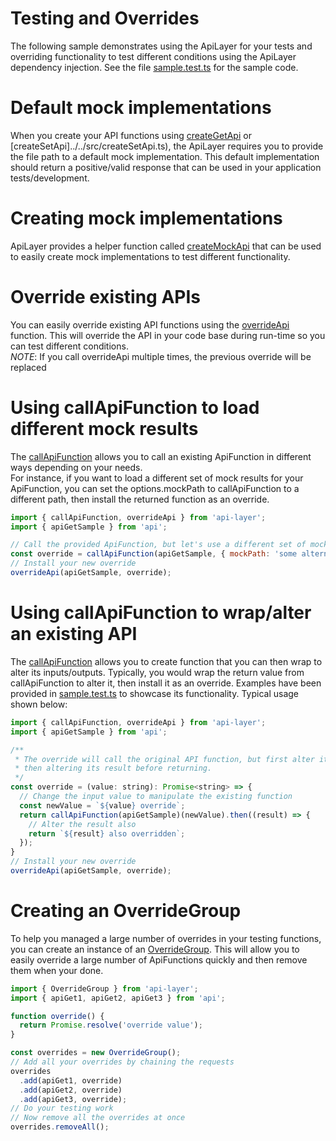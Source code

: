 # Testing and Overrides
The following sample demonstrates using the ApiLayer for your tests and overriding functionality to test different conditions using the ApiLayer dependency injection.  See the file [sample.test.ts](./sample.test.ts) for the sample code.

# Default mock implementations
When you create your API functions using [createGetApi](../../src/createGetApi.ts) or [createSetApi]../../src/createSetApi.ts), the ApiLayer requires you to provide the file path to a default mock implementation.  This default implementation should return a positive/valid response that can be used in your application tests/development.  

# Creating mock implementations
ApiLayer provides a helper function called [createMockApi](../../src/createMockApi.ts) that can be used to easily create mock implementations to test different functionality.  

# Override existing APIs
You can easily override existing API functions using the [overrideApi](../../src/overrideApi.ts) function. This will override the API in your code base during run-time so you can test different conditions.  
*NOTE*: If you call overrideApi multiple times, the previous override will be replaced

# Using callApiFunction to load different mock results
The [callApiFunction](../../src/callApiFunction.ts) allows you to call an existing ApiFunction in different ways depending on your needs.  
For instance, if you want to load a different set of mock results for your ApiFunction, you can set the options.mockPath to callApiFunction
to a different path, then install the returned function as an override.
```javascript
import { callApiFunction, overrideApi } from 'api-layer';
import { apiGetSample } from 'api';

// Call the provided ApiFunction, but let's use a different set of mock results for it
const override = callApiFunction(apiGetSample, { mockPath: 'some alternate path' });
// Install your new override
overrideApi(apiGetSample, override);
```

# Using callApiFunction to wrap/alter an existing API
The [callApiFunction](../../src/callApiFunction.ts) allows you to create function that you can then wrap to alter
its inputs/outputs.  Typically, you would wrap the return value from callApiFunction to alter it, then install it as an override.  Examples have been provided in [sample.test.ts](./sample.test.ts) to showcase its functionality.  Typical usage shown below:
```javascript
import { callApiFunction, overrideApi } from 'api-layer';
import { apiGetSample } from 'api';

/**
 * The override will call the original API function, but first alter its arguments before calling the original,
 * then altering its result before returning. 
 */
const override = (value: string): Promise<string> => {
  // Change the input value to manipulate the existing function
  const newValue = `${value} override`;
  return callApiFunction(apiGetSample)(newValue).then((result) => {
    // Alter the result also
    return `${result} also overridden`;
  });
}
// Install your new override
overrideApi(apiGetSample, override);
```

# Creating an OverrideGroup
To help you managed a large number of overrides in your testing functions, you can create an instance of an [OverrideGroup](../../src/OverrideGroup.ts).  This will allow you to easily override a large number of ApiFunctions quickly and then remove them when your done.
```javascript
import { OverrideGroup } from 'api-layer';
import { apiGet1, apiGet2, apiGet3 } from 'api';

function override() {
  return Promise.resolve('override value');
}

const overrides = new OverrideGroup();
// Add all your overrides by chaining the requests
overrides
  .add(apiGet1, override)
  .add(apiGet2, override)
  .add(apiGet3, override);
// Do your testing work
// Now remove all the overrides at once
overrides.removeAll();
```
